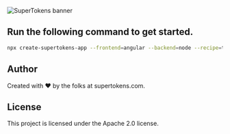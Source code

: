 ![SuperTokens banner](https://raw.githubusercontent.com/supertokens/supertokens-logo/master/images/Artboard%20%E2%80%93%2027%402x.png)


## Run the following command to get started.

```bash
npx create-supertokens-app --frontend=angular --backend=node --recipe=thirdpartyemailpassword
```

## Author

Created with :heart: by the folks at supertokens.com.

## License

This project is licensed under the Apache 2.0 license.

